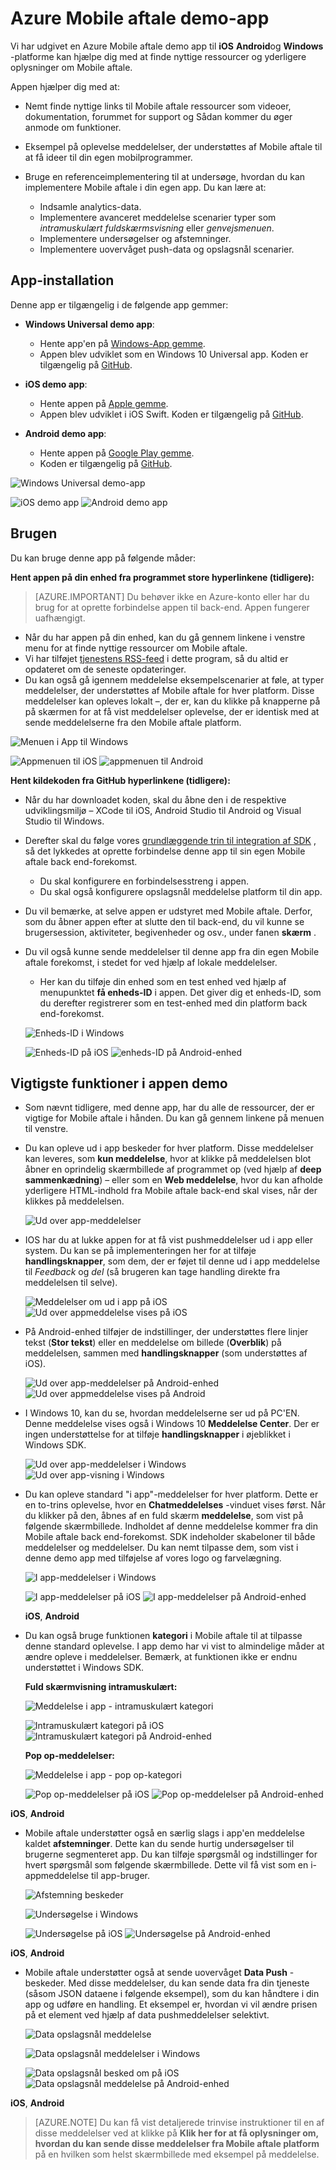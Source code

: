 <properties
    pageTitle="Azure Mobile aftale demo app | Microsoft Azure"
    description="I denne artikel beskrives, hvor du kan hente, hvordan du bruger og fordelene ved at bruge Azure Mobile aftale demo app"
    services="mobile-engagement"
    documentationCenter="mobile"
    authors="piyushjo"
    manager="erikre"
    editor="" />

<tags
    ms.service="mobile-engagement"
    ms.workload="mobile"
    ms.tgt_pltfrm="na"
    ms.devlang="na"
    ms.topic="article"
    ms.date="06/10/2016"
    ms.author="piyushjo" />

# <a name="azure-mobile-engagement-demo-app"></a>Azure Mobile aftale demo-app

Vi har udgivet en Azure Mobile aftale demo app til **iOS** **Android**og **Windows** -platforme kan hjælpe dig med at finde nyttige ressourcer og yderligere oplysninger om Mobile aftale.

Appen hjælper dig med at:

- Nemt finde nyttige links til Mobile aftale ressourcer som videoer, dokumentation, forummet for support og Sådan kommer du øger anmode om funktioner.
- Eksempel på oplevelse meddelelser, der understøttes af Mobile aftale til at få ideer til din egen mobilprogrammer.
- Bruge en referenceimplementering til at undersøge, hvordan du kan implementere Mobile aftale i din egen app. Du kan lære at:

    - Indsamle analytics-data.
    - Implementere avanceret meddelelse scenarier typer som *intramuskulært fuldskærmsvisning* eller *genvejsmenuen*.
    - Implementere undersøgelser og afstemninger.
    - Implementere uovervåget push-data og opslagsnål scenarier.   

## <a name="app-installation"></a>App-installation
Denne app er tilgængelig i de følgende app gemmer:

- **Windows Universal demo app**:

    - Hente app'en på [Windows-App gemme](https://www.microsoft.com/en-us/store/apps/azure-mobile-engagement/9nblggh4qmh2).
    - Appen blev udviklet som en Windows 10 Universal app. Koden er tilgængelig på [GitHub](https://github.com/Azure/azure-mobile-engagement-app-windows).

- **iOS demo app**:

    - Hente appen på [Apple gemme](https://itunes.apple.com/us/app/azure%20mobile%20engagement/id1105090090).
    - Appen blev udviklet i iOS Swift. Koden er tilgængelig på [GitHub](https://github.com/Azure/azure-mobile-engagement-app-ios).

- **Android demo app**:

    - Hente appen på [Google Play gemme](https://play.google.com/store/apps/details?id=com.microsoft.azure.engagement).
    - Koden er tilgængelig på [GitHub](https://github.com/Azure/azure-mobile-engagement-app-android).

![Windows Universal demo-app][1]

![iOS demo app][2]
![Android demo app][3]


## <a name="usage"></a>Brugen

Du kan bruge denne app på følgende måder:

**Hent appen på din enhed fra programmet store hyperlinkene (tidligere):**

>[AZURE.IMPORTANT] Du behøver ikke en Azure-konto eller har du brug for at oprette forbindelse appen til back-end. Appen fungerer uafhængigt.

- Når du har appen på din enhed, kan du gå gennem linkene i venstre menu for at finde nyttige ressourcer om Mobile aftale.
- Vi har tilføjet [tjenestens RSS-feed](https://aka.ms/azmerssfeed) i dette program, så du altid er opdateret om de seneste opdateringer.
- Du kan også gå igennem meddelelse eksempelscenarier at føle, at typer meddelelser, der understøttes af Mobile aftale for hver platform. Disse meddelelser kan opleves lokalt –, der er, kan du klikke på knapperne på på skærmen for at få vist meddelelser oplevelse, der er identisk med at sende meddelelserne fra den Mobile aftale platform.

![Menuen i App til Windows][4]

![Appmenuen til iOS][5]
![appmenuen til Android][6]

**Hent kildekoden fra GitHub hyperlinkene (tidligere):**

- Når du har downloadet koden, skal du åbne den i de respektive udviklingsmiljø – XCode til iOS, Android Studio til Android og Visual Studio til Windows.
- Derefter skal du følge vores [grundlæggende trin til integration af SDK](mobile-engagement-windows-store-dotnet-get-started.md) , så det lykkedes at oprette forbindelse denne app til sin egen Mobile aftale back end-forekomst.
    - Du skal konfigurere en forbindelsesstreng i appen.
    - Du skal også konfigurere opslagsnål meddelelse platform til din app.
- Du vil bemærke, at selve appen er udstyret med Mobile aftale. Derfor, som du åbner appen efter at slutte den til back-end, du vil kunne se brugersession, aktiviteter, begivenheder og osv., under fanen **skærm** .
- Du vil også kunne sende meddelelser til denne app fra din egen Mobile aftale forekomst, i stedet for ved hjælp af lokale meddelelser.
    - Her kan du tilføje din enhed som en test enhed ved hjælp af menupunktet **få enheds-ID** i appen. Det giver dig et enheds-ID, som du derefter registrerer som en test-enhed med din platform back end-forekomst.

    ![Enheds-ID i Windows][7]

    ![Enheds-ID på iOS][8]
    ![enheds-ID på Android-enhed][9]

## <a name="key-features-of-the-demo-app"></a>Vigtigste funktioner i appen demo

- Som nævnt tidligere, med denne app, har du alle de ressourcer, der er vigtige for Mobile aftale i hånden. Du kan gå gennem linkene på menuen til venstre.

- Du kan opleve ud i app beskeder for hver platform. Disse meddelelser kan leveres, som **kun meddelelse**, hvor at klikke på meddelelsen blot åbner en oprindelig skærmbillede af programmet op (ved hjælp af **deep sammenkædning**) – eller som en **Web meddelelse**, hvor du kan afholde yderligere HTML-indhold fra Mobile aftale back-end skal vises, når der klikkes på meddelelsen.

    ![Ud over app-meddelelser][29]

- IOS har du at lukke appen for at få vist pushmeddelelser ud i app eller system. Du kan se på implementeringen her for at tilføje **handlingsknapper**, som dem, der er føjet til denne ud i app meddelelse til *Feedback* og *del* (så brugeren kan tage handling direkte fra meddelelsen til selve).

    ![Meddelelser om ud i app på iOS][11] ![Ud over appmeddelelse vises på iOS][14]

- På Android-enhed tilføjer de indstillinger, der understøttes flere linjer tekst (**Stor tekst**) eller en meddelelse om billede (**Overblik**) på meddelelsen, sammen med **handlingsknapper** (som understøttes af iOS).

    ![Ud over app-meddelelser på Android-enhed][12] ![Ud over appmeddelelse vises på Android][15]

- I Windows 10, kan du se, hvordan meddelelserne ser ud på PC'EN. Denne meddelelse vises også i Windows 10 **Meddelelse Center**. Der er ingen understøttelse for at tilføje **handlingsknapper** i øjeblikket i Windows SDK.

    ![Ud over app-meddelelser i Windows][10] ![Ud over app-visning i Windows][13]

- Du kan opleve standard "i app"-meddelelser for hver platform. Dette er en to-trins oplevelse, hvor en **Chatmeddelelses** -vinduet vises først. Når du klikker på den, åbnes af en fuld skærm **meddelelse**, som vist på følgende skærmbillede. Indholdet af denne meddelelse kommer fra din Mobile aftale back end-forekomst. SDK indeholder skabeloner til både meddelelser og meddelelser. Du kan nemt tilpasse dem, som vist i denne demo app med tilføjelse af vores logo og farvelægning.  

    ![I app-meddelelser i Windows][16]

    ![I app-meddelelser på iOS][17]  ![I app-meddelelser på Android-enhed][18]

    **iOS**, **Android**

- Du kan også bruge funktionen **kategori** i Mobile aftale til at tilpasse denne standard oplevelse. I app demo har vi vist to almindelige måder at ændre opleve i meddelelser. Bemærk, at funktionen ikke er endnu understøttet i Windows SDK.

    **Fuld skærmvisning intramuskulært:**

    ![Meddelelse i app - intramuskulært kategori][30]

    ![Intramuskulært kategori på iOS][21]  ![Intramuskulært kategori på Android-enhed][22]

    **Pop op-meddelelser:**

    ![Meddelelse i app - pop op-kategori][31]

    ![Pop op-meddelelser på iOS][19]   ![Pop op-meddelelser på Android-enhed][20]

**iOS**, **Android**

- Mobile aftale understøtter også en særlig slags i app'en meddelelse kaldet **afstemninger**. Dette kan du sende hurtig undersøgelser til brugerne segmenteret app. Du kan tilføje spørgsmål og indstillinger for hvert spørgsmål som følgende skærmbillede. Dette vil få vist som en i-appmeddelelse til app-bruger.   

    ![Afstemning beskeder][32]

    ![Undersøgelse i Windows][26]

    ![Undersøgelse på iOS][27]   ![Undersøgelse på Android-enhed][28]

**iOS**, **Android**

- Mobile aftale understøtter også at sende uovervåget **Data Push** -beskeder. Med disse meddelelser, du kan sende data fra din tjeneste (såsom JSON dataene i følgende eksempel), som du kan håndtere i din app og udføre en handling. Et eksempel er, hvordan vi vil ændre prisen på et element ved hjælp af data pushmeddelelser selektivt.

    ![Data opslagsnål meddelelse][33]

    ![Data opslagsnål meddelelser i Windows][23]

    ![Data opslagsnål besked om på iOS][24]  ![Data opslagsnål meddelelse på Android-enhed][25]

**iOS**, **Android**

> [AZURE.NOTE] Du kan få vist detaljerede trinvise instruktioner til en af disse meddelelser ved at klikke på **Klik her for at få oplysninger om, hvordan du kan sende disse meddelelser fra Mobile aftale platform** på en hvilken som helst skærmbillede med eksempel på meddelelse.


[1]: ./media/mobile-engagement-demo-apps/home-windows.png
[2]: ./media/mobile-engagement-demo-apps/home-ios.png
[3]: ./media/mobile-engagement-demo-apps/home-android.png
[4]: ./media/mobile-engagement-demo-apps/menu-windows.png
[5]: ./media/mobile-engagement-demo-apps/menu-ios.png
[6]: ./media/mobile-engagement-demo-apps/menu-android.png
[7]: ./media/mobile-engagement-demo-apps/device-id-windows.png
[8]: ./media/mobile-engagement-demo-apps/device-id-ios.png
[9]: ./media/mobile-engagement-demo-apps/device-id-android.png
[10]: ./media/mobile-engagement-demo-apps/out-of-app-windows.png
[11]: ./media/mobile-engagement-demo-apps/out-of-app-ios.png
[12]: ./media/mobile-engagement-demo-apps/out-of-app-android.png
[13]: ./media/mobile-engagement-demo-apps/out-of-app-display-windows.png
[14]: ./media/mobile-engagement-demo-apps/out-of-app-display-ios.png
[15]: ./media/mobile-engagement-demo-apps/out-of-app-display-android.png
[16]: ./media/mobile-engagement-demo-apps/in-app-windows.png
[17]: ./media/mobile-engagement-demo-apps/in-app-ios.png
[18]: ./media/mobile-engagement-demo-apps/in-app-android.png
[19]: ./media/mobile-engagement-demo-apps/pop-up-ios.png
[20]: ./media/mobile-engagement-demo-apps/pop-up-android.png
[21]: ./media/mobile-engagement-demo-apps/interstitial-ios.png
[22]: ./media/mobile-engagement-demo-apps/interstitial-android.png
[23]: ./media/mobile-engagement-demo-apps/data-push-windows.png
[24]: ./media/mobile-engagement-demo-apps/data-push-ios.png
[25]: ./media/mobile-engagement-demo-apps/data-push-android.png
[26]: ./media/mobile-engagement-demo-apps/survey-windows.png
[27]: ./media/mobile-engagement-demo-apps/survey-ios.png
[28]: ./media/mobile-engagement-demo-apps/survey-android.png
[29]: ./media/mobile-engagement-demo-apps/out-of-app.png
[30]: ./media/mobile-engagement-demo-apps/in-app-interstitial.png
[31]: ./media/mobile-engagement-demo-apps/in-app-pop-up.png
[32]: ./media/mobile-engagement-demo-apps/notification-poll.png
[33]: ./media/mobile-engagement-demo-apps/notification-data-push.png
